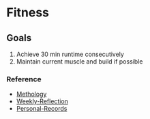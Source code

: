 # Fitness

## Goals

1. Achieve 30 min runtime consecutively
2. Maintain current muscle and build if possible

### Reference

- [Methology](Methology.md)
- [Weekly-Reflection](Weekly-fitness-reflection.md)
- [Personal-Records](PR.md)
